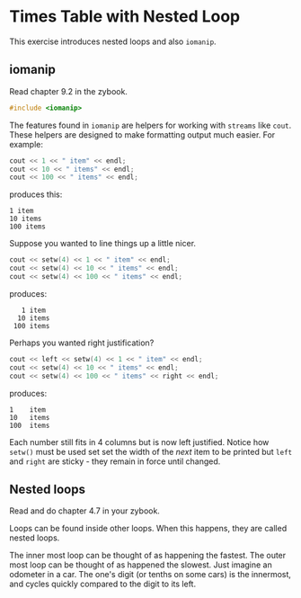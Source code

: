 # Times Table with Nested Loop

This exercise introduces nested loops and also `iomanip`.

## iomanip

Read chapter 9.2 in the zybook.

```c++
#include <iomanip>
```

The features found in `iomanip` are helpers for working with `streams` like `cout`. These helpers are designed to make formatting output much easier. For example:

```c++
cout << 1 << " item" << endl;
cout << 10 << " items" << endl;
cout << 100 << " items" << endl;
```

produces this:

```text
1 item
10 items
100 items
```

Suppose you wanted to line things up a little nicer.

```c++
cout << setw(4) << 1 << " item" << endl;
cout << setw(4) << 10 << " items" << endl;
cout << setw(4) << 100 << " items" << endl;
```

produces:

```text
   1 item
  10 items
 100 items
```

Perhaps you wanted right justification?

```c++
cout << left << setw(4) << 1 << " item" << endl;
cout << setw(4) << 10 << " items" << endl;
cout << setw(4) << 100 << " items" << right << endl;
```

produces:

```text
1    item
10   items
100  items
```

Each number still fits in 4 columns but is now left justified. Notice how `setw()` must be used set set the
width of the *next* item to be printed but `left` and `right` are sticky - they remain in force until changed.

## Nested loops

Read and do chapter 4.7 in your zybook.

Loops can be found inside other loops. When this happens, they are called nested loops.

The inner most loop can be thought of as happening the fastest. The outer most loop can be thought of as happened the slowest. Just imagine an odometer in a car. The one's digit (or tenths on some cars) is the innermost, and cycles quickly compared to the digit to its left.

